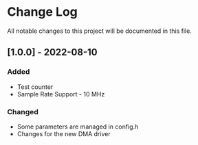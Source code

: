 # Change Log
All notable changes to this project will be documented in this file.

## [1.0.0] - 2022-08-10
 
### Added
- Test counter
- Sample Rate Support - 10 MHz
 
### Changed
- Some parameters are managed in config.h
- Changes for the new DMA driver
